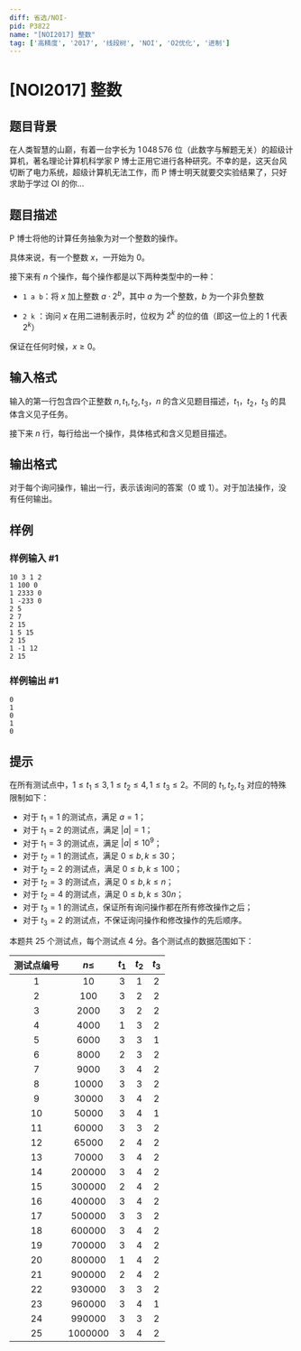 ```yaml
---
diff: 省选/NOI-
pid: P3822
name: "[NOI2017] 整数"
tag: ['高精度', '2017', '线段树', 'NOI', 'O2优化', '进制']
---
```

# [NOI2017] 整数
## 题目背景

在人类智慧的山巅，有着一台字长为 $1\,048\,576$ 位（此数字与解题无关）的超级计算机，著名理论计算机科学家 P 博士正用它进行各种研究。不幸的是，这天台风切断了电力系统，超级计算机无法工作，而 P 博士明天就要交实验结果了，只好求助于学过 OI 的你...

## 题目描述

P 博士将他的计算任务抽象为对一个整数的操作。

具体来说，有一个整数 $x$，一开始为 $0$。

接下来有 $n$ 个操作，每个操作都是以下两种类型中的一种：

- `1 a b`：将 $x$ 加上整数 $a\cdot 2^b$，其中 $a$ 为一个整数，$b$ 为一个非负整数

- `2 k` ：询问 $x$ 在用二进制表示时，位权为 $2^k$ 的位的值（即这一位上的 $1$ 代表 $2^k$）

保证在任何时候，$x\geqslant 0$。
## 输入格式

输入的第一行包含四个正整数 $n,t_1,t_2,t_3$，$n$ 的含义见题目描述，$t_1$，$t_2$，$t_3$ 的具体含义见子任务。

接下来 $n$ 行，每行给出一个操作，具体格式和含义见题目描述。
## 输出格式

对于每个询问操作，输出一行，表示该询问的答案（$0$ 或 $1$）。对于加法操作，没有任何输出。

## 样例

### 样例输入 #1
```
10 3 1 2
1 100 0
1 2333 0
1 -233 0
2 5
2 7
2 15
1 5 15
2 15
1 -1 12
2 15
```
### 样例输出 #1
```
0
1
0
1
0
```
## 提示

在所有测试点中，$1\leqslant t_1 \leqslant 3, 1 \leqslant t_2 \leqslant 4, 1 \leqslant t_3 \leqslant 2$。不同的 $t_1, t_2, t_3$ 对应的特殊限制如下：

- 对于 $t_1 = 1$ 的测试点，满足 $a = 1$；
- 对于 $t_1 = 2$ 的测试点，满足 $|a| = 1$；
- 对于 $t_1 = 3$ 的测试点，满足 $|a| \leqslant 10^9$；
- 对于 $t_2 = 1$ 的测试点，满足 $0 \leqslant b, k \leqslant 30$；
- 对于 $t_2 = 2$ 的测试点，满足 $0 \leqslant b, k \leqslant 100$；
- 对于 $t_2 = 3$ 的测试点，满足 $0 \leqslant b, k \leqslant n$；
- 对于 $t_2 = 4$ 的测试点，满足 $0 \leqslant b, k \leqslant 30n$；
- 对于 $t_3 = 1$ 的测试点，保证所有询问操作都在所有修改操作之后；
- 对于 $t_3 = 2$ 的测试点，不保证询问操作和修改操作的先后顺序。

本题共 25 个测试点，每个测试点 4 分。各个测试点的数据范围如下：

| 测试点编号 | $n \le$ | $t_1$ | $t_2$ | $t_3$ |
|:-:|:-:|:-:|:-:|:-:|
| $1$ | $10$ | $3$ | $1$ | $2$ |
| $2$ | $100$ | $3$ | $2$ | $2$ |
| $3$ | $2000$ | $3$ | $2$ | $2$ |
| $4$ | $4000$ | $1$ | $3$ | $2$ |
| $5$ | $6000$ | $3$ | $3$ | $1$ |
| $6$ | $8000$ | $2$ | $3$ | $2$ |
| $7$ | $9000$ | $3$ | $4$ | $2$ |
| $8$ | $10000$ | $3$ | $3$ | $2$ |
| $9$ | $30000$ | $3$ | $4$ | $2$ |
| $10$ | $50000$ | $3$ | $4$ | $1$ |
| $11$ | $60000$ | $3$ | $3$ | $2$ |
| $12$ | $65000$ | $2$ | $4$ | $2$ |
| $13$ | $70000$ | $3$ | $4$ | $2$ |
| $14$ | $200000$ | $3$ | $4$ | $2$ |
| $15$ | $300000$ | $2$ | $4$ | $2$ |
| $16$ | $400000$ | $3$ | $4$ | $2$ |
| $17$ | $500000$ | $3$ | $3$ | $2$ |
| $18$ | $600000$ | $3$ | $4$ | $2$ |
| $19$ | $700000$ | $3$ | $4$ | $2$ |
| $20$ | $800000$ | $1$ | $4$ | $2$ |
| $21$ | $900000$ | $2$ | $4$ | $2$ |
| $22$ | $930000$ | $3$ | $3$ | $2$ |
| $23$ | $960000$ | $3$ | $4$ | $1$ |
| $24$ | $990000$ | $3$ | $3$ | $2$ |
| $25$ | $1000000$ | $3$ | $4$ | $2$ |
